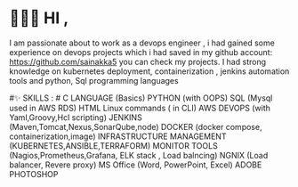 # 🙋🏻‍♂️ HI ,
  I am passionate about to work as a devops engineer , i had gained some experience on devops projects which i had saved in my github account: https://github.com/sainakka5 you can check my projects. 
  I had strong knowledge on kubernetes deployment, containerization , jenkins automation tools and python, Sql programming languages 

  #✨ SKILLS : # 
  C LANGUAGE (Basics)
  PYTHON (with OOPS)
  SQL (Mysql used in AWS RDS)
  HTML
  Linux commands ( in CLI)
  AWS DEVOPS (with Yaml,Groovy,Hcl scripting)
  JENKINS (Maven,Tomcat,Nexus,SonarQube,node)
  DOCKER (docker compose, containerization,image)
  INFRASTRUCTURE MANAGEMENT
  (KUBERNETES,ANSIBLE,TERRAFORM)
  MONITOR TOOLS (Nagios,Prometheus,Grafana,
  ELK stack , Load balncing)
  NGNIX (Load balancer, Revere proxy)
  MS Office (Word, PowerPoint, Excel)
  ADOBE PHOTOSHOP
